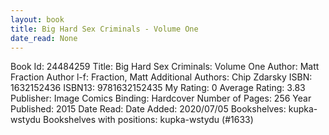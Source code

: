 ```yaml
---
layout: book
title: Big Hard Sex Criminals - Volume One
date_read: None
---
```


Book Id: 24484259
Title: Big Hard Sex Criminals: Volume One
Author: Matt Fraction
Author l-f: Fraction, Matt
Additional Authors: Chip Zdarsky
ISBN: 1632152436
ISBN13: 9781632152435
My Rating: 0
Average Rating: 3.83
Publisher: Image Comics
Binding: Hardcover
Number of Pages: 256
Year Published: 2015
Date Read: 
Date Added: 2020/07/05
Bookshelves: kupka-wstydu
Bookshelves with positions: kupka-wstydu (#1633)

